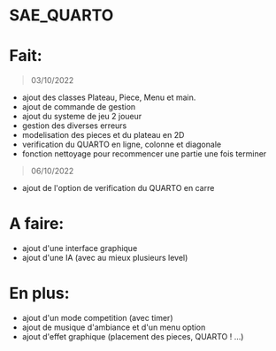 # SAE_QUARTO


# Fait:
> 03/10/2022
- ajout des classes Plateau, Piece, Menu et main.
- ajout de commande de gestion
- ajout du systeme de jeu 2 joueur
- gestion des diverses erreurs
- modelisation des pieces et du plateau en 2D
- verification du QUARTO en ligne, colonne et diagonale
- fonction nettoyage pour recommencer une partie une fois terminer

> 06/10/2022
- ajout de l'option de verification du QUARTO en carre

# A faire:

- ajout d'une interface graphique
- ajout d'une IA (avec au mieux plusieurs level)

# En plus:

- ajout d'un mode competition (avec timer)
- ajout de musique d'ambiance et d'un menu option
- ajout d'effet graphique (placement des pieces, QUARTO ! ...)
